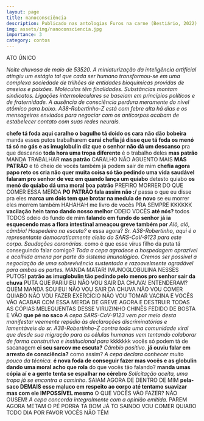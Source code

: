 ```yaml
---
layout: page
title: nanoconsciência
description: Publicado nas antologias Furos na carne (Bestiário, 2022) e Questão de tempo (Persona, 2022).
img: assets/img/nanoconsciencia.jpg
importance: 3
category: contos
---
```


ATO ÚNICO

*Noite chuvosa de maio de 53520. A miniaturização da inteligência artificial atingiu um estágio tal que cada ser humano transformou-se em uma complexa sociedade de trilhões de entidades bioquímicas providas de anseios e paixões. Moléculas têm finalidades. Substâncias montam sindicatos. Ligações intermoleculares se baseiam em princípios políticos e de fraternidade. A ausência de consciência perdura meramente do nível atômico para baixo. A38-Robertinho-Z está com febre alta há dias e os mensageiros enviados para negociar com os anticorpos acabam de estabelecer contato com suas redes neurais.*

**chefe tá foda aqui caralho o bagulho tá doido os cara não dão bobeira** manda esses putos trabalharem **carai chefia já disse que tá foda os menó tá só no gás e as imuglobulin diz que o senhor não dá um descanso** pra que descanso **toda hora uma tropa diferente** é o trabalho deles **mas patrão** MANDA TRABALHAR **mas patrão** CARALHO NÃO AGUENTO MAIS **MAS PATRÃO** e tô cheio de vocês também já podem sair de mim **chefia agora papo reto os cria não quer muita coisa só tão pedindo uma vida saudável falaram pro senhor de vez em quando lança um quiabo** detesto quiabo **os menó do quiabo dá uma moral boa patrão** PREFIRO MORRER DO QUE COMER ESSA MERDA **PO PATRÃO fala assim não :/** passa o que eu disse pra eles **marca um dois tem que brotar na medula de novo** se eu morrer eles morrem também HAHAHAH me livro de vocês PRA SEMPRE KKKKKK **vacilação hein tamo dando nosso melhor** ODEIO VOCÊS **até nós?** todos TODOS odeio do fundo de mim **falando em fundo do senhor já ia esquecendo mas a flora intestinal ameaçou greve também por** *Alô, alô, câmbio! Hospedeiro na escuta?* e essa agora? *Sr. A38-Robertinho, aqui é o representante democraticamente eleito do SARS-CoV-9123 para este corpo. Saudações coronárias.* como é que esse vírus filho da puta tá conseguindo falar comigo? *Toda a cepa agradece a hospedagem aprazível e acolhida amena por parte do sistema imunológico. Cremos ser possível a negociação de uma sobrevivência sustentada e razoavelmente agradável para ambas as partes.* MANDA MATAR! IMUNOGLOBULINA NESSES PUTOS! **patrão as imuglobulin tão pedindo pelo menos pro senhor sair da chuva** PUTA QUE PARIU EU NÃO VOU SAIR DA CHUVA! ENTENDERAM? QUEM MANDA SOU EU! NÃO VOU SAIR DA CHUVA NÃO VOU COMER QUIABO NÃO VOU FAZER EXERCÍCIO NÃO VOU TOMAR VACINA E VOCÊS VÃO ACABAR COM ESSA MERDA DE GREVE AGORA E DESTRUIR TODAS AS CÓPIAS MELEQUENTAS DESSE VIRUZINHO CHINÊS FEDIDO DE BOSTA E VÃO **que pé no saco** *A cepa SARS-CoV-9123 vem por meio desta manifestar veemente repúdio às declarações discriminatórias e lamentáveis do sr. A38-Robertinho-Z contra toda uma comunidade viral que desde sua migração para as células humanas vem tentando colaborar de forma construtiva e institucional para* kkkkkkk vocês só podem tá de sacanagem **ei seu sarcov me escuta?** *Câmbio positivo*. **já ouviu falar em arresto de consciência?** como assim? *A cepa declara conhecer muito pouco da técnica.* **é nova foda de conseguir fazer mas vocês e as globulin dando uma moral acho que rola** do que vocês tão falando? **manda umas cópia aí e a gente tenta se espalhar no cérebro** *Solicitação aceita, uma tropa já se encontra a caminho*. SAIAM AGORA DE DENTRO DE MIM **pela-saco DEMAIS esse maluco em respeito ao corpo até tentamo suavizar mas com ele IMPOSSÍVEL mesmo** O QUE VOCÊS VÃO FAZER? NÃO OUSEM! *A cepa concorda integralmente com a opinião emitida*. PAREM AGORA METAM O PÉ PORRA TA BOM JÁ TO SAINDO VOU COMER QUIABO TODO DIA POR FAVOR VOCÊS NÃO TÊM
